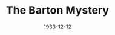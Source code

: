 ---
title: The Barton Mystery
date: 1933-12-12
closing_date:
layout: productions
featured_image:
image_caption:
image_credit:
playbill:
category:
Theatre: Theatre Jacksonville
cast:
- Sir Everard Marshall: Isaac Peiser
- Ethel Standish: Louise Twitty
- Lady Marshall: Marguerite Culp
- Phyllis Grey: Mary Keen
- Helen Barton: Pauline Entenza
- Harry Maitland: Ralph W. Cooper, Jr.
- Richard Standish, M.P.: Stuart Cavanagh
- Dennis O'Mara: T.V. Cashen, Jr.
- Maid: Virginia Peace Johnson
- Beverly: William DeHoff
crew:
- Director: Charles F. Hopkins, Jr.
understudies:
orchestra:
external_links:
---